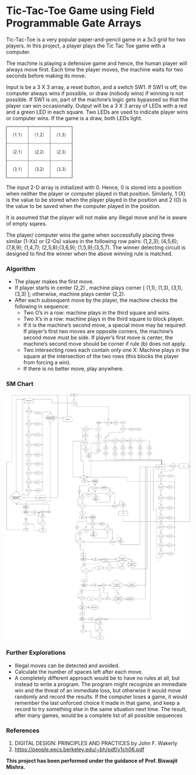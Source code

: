 # Tic-Tac-Toe Game using Field Programmable Gate Arrays
Tic-Tac-Toe is a very popular paper-and-pencil game in a 3x3 grid for two players. In this project, a
player plays the Tic Tac Toe game with a computer.

The machine is playing a defensive game and hence, the human player will always move first. Each
time the player moves, the machine waits for two seconds before making its move.

Input is be a 3 X 3 array, a reset button, and a switch SW1. If SW1 is off, the computer always wins
if possible, or draw (nobody wins) if winning is not possible. If SW1 is on, part of the machine’s logic
gets bypassed so that the player can win occasionally. Output will be a 3 X 3 array of LEDs with a
red and a green LED in each square. Two LEDs are used to indicate player wins or computer wins.
If the game is a draw, both LEDs light.

![TTT grid](/ttt.png)

The input 2-D array is initialized with 0. Hence, 0 is stored into a position when neither the player
or computer played in that position. Similarly, 1 (X) is the value to be stored when the player played
in the position and 2 (O) is the value to be saved when the computer played in the position.

It is assumed that the player will not make any illegal move and he is aware of empty sqares.

The player/ computer wins the game when successfully placing three similar (1-Xs) or (2-Os) values
in the following row pairs: (1,2,3); (4,5,6);(7,8,9); (1,4,7); (2,5,8);(3,6,9); (1,5,9);(3,5,7). The winner
detecting circuit is designed to find the winner when the above winning rule is matched.

### Algorithm

* The player makes the first move.
* If player starts in center (2,2) , machine plays corner [ (1,1), (1,3), (3,1), (3,3) ]; otherwise,
machine plays center (2,2).
* After each subsequent move by the player, the machine checks the following in sequence:
    * Two O’s in a row: machine plays in the third square and wins.
    * Two X’s in a row: machine plays in the third square to block player.
    * If it is the machine’s second move, a special move may be required: If player’s first two
moves are opposite corners, the machine’s second move must be side. If player’s first move
is center, the machine’s second move should be corner if rule (b) does not apply.
    * Two intersecting rows each contain only one X: Machine plays in the square at the intersection of the two rows (this blocks the player from forcing a win).
    * If there is no better move, play anywhere.
  
### SM Chart
 
 ![smchart](/smc.png)
    
### Further Explorations
 
 * Illegal moves can be detected and avoided.
 * Calculate the number of spaces left after each move.
 * A completely different approach would be to have no rules at all, but instead to write a program.
The program might recognize an immediate win and the threat of an immediate loss, but otherwise it would move randomly and record the results. If the computer loses a game, it would
remember the last unforced choice it made in that game, and keep a record to try something
else in the same situation next time. The result, after many games, would be a complete list of
all possible sequences

### References

1. DIGITAL DESIGN: PRINCIPLES AND PRACTICES by John F. Wakerly
2. https://people.eecs.berkeley.edu/~bh/pdf/v1ch06.pdf

**This project has been performed under the guidance of Prof. Biswajit Mishra.**
